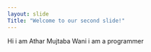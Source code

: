 ```yaml
---
layout: slide
Title: "Welcome to our second slide!"
---
```

Hi i am Athar Mujtaba Wani
i am a programmer
